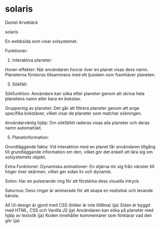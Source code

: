 # solaris
Daniel Arvebäck 

solaris

En webbsida som visar solsystemet.

Funktioner:

1. Interaktiva planeter:
   
Hover-effekter:
När användaren hovrar över en planet visas dess namn.
Planeterna förstoras tillsammans med ett ljussken som framhäver planeten.

3. Sökfält:
   
Sökfunktion:
Användare kan söka efter planeter genom att skriva hela planetens namn eller bara en bokstav.

Gruppering av planeter:
Det går att filtrera planeter genom att ange specifika bokstäver, vilket visar de planeter som matchar sökningen.

Användarvänlig hjälp:
Om sökfältet raderas visas alla planeter och deras namn automatiskt.

5. Planetinformation:
   
Grundläggande fakta:
Vid interaktion med en planet får användaren tillgång till grundläggande information om den, vilket gör det enkelt att lära sig om solsystemets objekt.

Extra Funktioner:
Dynamiska animationer:
En stjärna rör sig från vänster till höger över skärmen, vilket ger sidan liv och dynamik.

Solen:
Har en pulserande ring för att förstärka dess visuella intryck.

Saturnus:
Dess ringar är animerade för att skapa en realistisk och levande känsla.


All UI-design är gjord med CSS (bilder är inte tillåtna)   (ja)
Sidan är byggd med HTML, CSS och Vanilla JS                (ja)
Användaren kan söka på planeter med hjälp av textsök       (ja)
Koden innehåller kommentarer som förklarar vad den gör     (ja)
